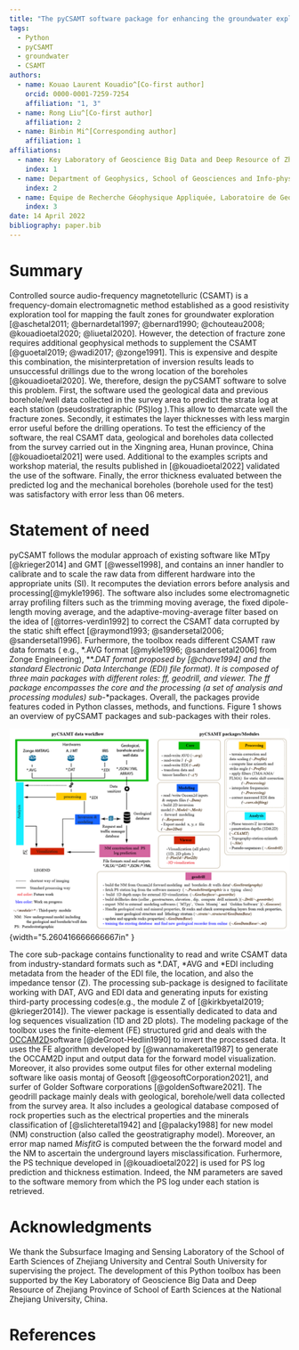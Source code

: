 ```yaml
---
title: "The pyCSAMT software package for enhancing the groundwater exploration technique using the CSAMT data"
tags:
  - Python
  - pyCSAMT
  - groundwater
  - CSAMT
authors:
  - name: Kouao Laurent Kouadio^[Co-first author]
    orcid: 0000-0001-7259-7254
    affiliation: "1, 3"
  - name: Rong Liu^[Co-first author]
    affiliation: 2
  - name: Binbin Mi^[Corresponding author]
    affiliation: 1
affiliations:
  - name: Key Laboratory of Geoscience Big Data and Deep Resource of Zhejiang Province, School of Earth Sciences, Zhejiang University, China.
    index: 1
  - name: Department of Geophysics, School of Geosciences and Info-physics, Central South University, China
    index: 2
  - name: Equipe de Recherche Géophysique Appliquée, Laboratoire de Geologie Ressources Minerales et Energetiques, UFR des Sciences de la Terre et des Ressources Minières, Université Félix Houphouët-Boigny, Cote d'Ivoire
    index: 3
date: 14 April 2022
bibliography: paper.bib
---
```



# Summary 

Controlled source audio-frequency magnetotelluric (CSAMT) is a frequency-domain electromagnetic method 
established as a good resistivity exploration tool for mapping the fault zones for groundwater exploration
 [@aschetal2011; @bernardetal1997; @bernard1990; @chouteau2008; @kouadioetal2020; @liuetal2020]. 
However, the detection of fracture zone requires additional geophysical methods to supplement the CSAMT
 [@guoetal2019; @wadi2017; @zonge1991]. This is expensive and despite this combination, the misinterpretation 
 of inversion results leads to unsuccessful drillings due to the wrong location of the boreholes [@kouadioetal2020]. 
 We, therefore, design the pyCSAMT software to solve this problem. First, the software 
  used the geological data and previous borehole/well data collected in the survey area to predict the 
  strata log at each station (pseudostratigraphic (PS)log ).This allow to demarcate well the fracture zones. 
  Secondly, it estimates the layer thicknesses with less margin error useful before the drilling operations. 
  To test the efficiency of the software, the real CSAMT data, geological and boreholes data collected 
  from the survey carried out in the Xingning area, Hunan province, China [@kouadioetal2021] 
  were used. Additional to the examples scripts and workshop material, the results published in [@kouadioetal2022] 
  validated the use of the software. Finally, the error thickness evaluated between the predicted log and 
  the mechanical boreholes (borehole used for the test) was satisfactory with error less than 06 meters.


# Statement of need  

pyCSAMT follows the modular approach of existing software like MTpy [@krieger2014] and GMT [@wessel1998],
 and contains an inner handler to calibrate and to scale the raw data from different hardware into the
  appropriate units (SI). It recomputes the deviation errors before analysis and processing[@mykle1996].
  The software also includes some electromagnetic array profiling filters such as the trimming moving 
  average, the fixed dipole-length moving average, and the adaptive-moving-average filter based on the
   idea of [@torres-verdìn1992] to correct the CSAMT data corrupted by the static shift effect
 [@raymond1993; @sandersetal2006; @sandersetal1996]. Furhermore, the toolbox reads different CSAMT raw data 
 formats ( e.g., \*.AVG format [@mykle1996; @sandersetal2006] from Zonge Engineering), \**.*DAT format
  proposed by [@chave1994] and the standard Electronic Data Interchange (EDI) file format). It is composed 
  of three main packages with different roles: *ff*, *geodrill*, and *viewer*. The *ff* package encompasses
  the *core* and the *processing* (a set of *analysis* and *processing* modules) sub*-*packages. Overall, 
  the packages provide features coded in Python classes, methods, and functions. Figure 1 shows an 
  overview of pyCSAMT packages and sub-packages with their roles.

![pyCSAMT packages structures and the keys modules. The colors in the workflow diagram represent which parts of the software are used in each step. For example, the modules in the geodrill packages are usedfor NM construction and PS prediction ](paper_figures/pycsamt_workflow_and_packages2.PNG){width="5.260416666666667in" }

The core sub-package contains functionality to read and write CSAMT data from industry-standard formats 
such as \*.DAT, \*AVG and \*EDI including metadata from the header of the EDI file, the location,
 and also the impedance tensor (Z).
    The processing sub-package is designed to facilitate working with DAT, AVG and EDI data and generating 
 inputs for existing third-party processing codes(e.g., the module Z of [@kirkbyetal2019; @krieger2014]).
    The viewer package is essentially dedicated to data and log sequences visualization (1D and 2D plots).
    The modeling package of the toolbox uses the finite-element (FE) structured grid and deals with the
 [OCCAM2D](https://marineemlab.ucsd.edu/Projects/Occam/index.html)software [@deGroot-Hedlin1990] to invert 
 the processed data. It uses the FE algorithm developed by [@wannamakeretal1987] to generate the OCCAM2D 
 input and output data for the forward model visualization. Moreover, it also provides some 
 output files for other external modeling software like oasis montaj of Geosoft [@geosoftCorporation2021],
  and surfer of Golder Software corporations [@goldenSoftware2021].
    The geodrill package mainly deals with geological, borehole/well data collected from the survey area.
  It also includes a geological database composed of rock properties such as the electrical properties and 
  the minerals classification of [@slichteretal1942] and [@palacky1988] for new model (NM) construction (also
  called the geostratigraphy model). Moreover, an error map named *MisfitG* is computed between the 
  the forward model and the NM to ascertain the underground layers misclassification. Furhermore, the  PS 
  technique developed in [@kouadioetal2022] is used for PS log prediction and thickness estimation. Indeed,
   the NM parameters are saved to the software memory from which the PS log under each station is retrieved.
    
# Acknowledgments 

We thank the Subsurface Imaging and Sensing Laboratory of the School of Earth Sciences of Zhejiang University 
and Central South University for supervising the project. The development of this Python toolbox has been
supported by the Key Laboratory of Geoscience Big Data and Deep Resource of Zhejiang Province of School
 of Earth Sciences at the National Zhejiang University, China.

# References 


